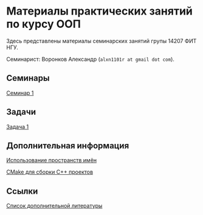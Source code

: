 # Материалы практических занятий по курсу ООП

Здесь представлены материалы семинарских занятий групы 14207 ФИТ НГУ.

Семинарист: Воронков Александр (`alxn1101r at gmail dot com`).

## Семинары

[Семинар 1](seminar1/)

## Задачи

[Задача 1](https://docs.google.com/document/d/1rzIQpWltIgfiHt8Tsdu3Sp32aOwXaQkLByTass7h_7M/)

## Дополнительная информация

[Использование пространств имён](using-namespaces)

[CMake для сборки C++ проектов](cmake)

## Ссылки

[Список дополнительной литературы](https://sites.google.com/site/nguoop/spisok-dopolnitelnoj-literatury-1)
